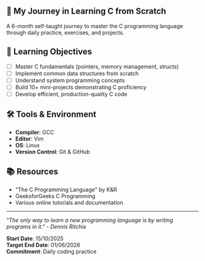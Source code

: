 ## 🚀 My Journey in Learning C from Scratch
A 6-month self-taught journey to master the C programming language through daily practice, exercises, and projects.

## 🎯 Learning Objectives
- [ ] Master C fundamentals (pointers, memory management, structs)
- [ ] Implement common data structures from scratch
- [ ] Understand system programming concepts
- [ ] Build 10+ mini-projects demonstrating C proficiency
- [ ] Develop efficient, production-quality C code

## 🛠️ Tools & Environment
- **Compiler**: GCC
- **Editor**: Vim
- **OS**: Linux
- **Version Control**: Git & GitHub

## 📚 Resources
- "The C Programming Language" by K&R
- GeeksforGeeks C Programming
- Various online tutorials and documentation

---

*"The only way to learn a new programming language is by writing programs in it." - Dennis Ritchie*

**Start Date**: 15/10/2025  
**Target End Date**: 01/06/2026  
**Commitment**: Daily coding practice
